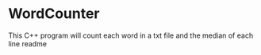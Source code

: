 # WordCounter
This C++ program will count each word in a txt file and the median of each line
readme
